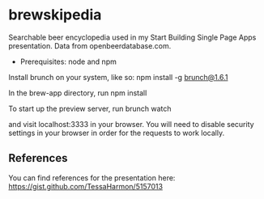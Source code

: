 brewskipedia
============

Searchable beer encyclopedia used in my Start Building Single Page Apps presentation. Data from openbeerdatabase.com.

* Prerequisites: node and npm

Install brunch on your system, like so:
  npm install -g brunch@1.6.1

In the brew-app directory, run
  npm install

To start up the preview server, run
  brunch watch

and visit localhost:3333 in your browser. You will need to disable security settings in your browser in order for the requests to work locally.

## References
You can find references for the presentation here: https://gist.github.com/TessaHarmon/5157013